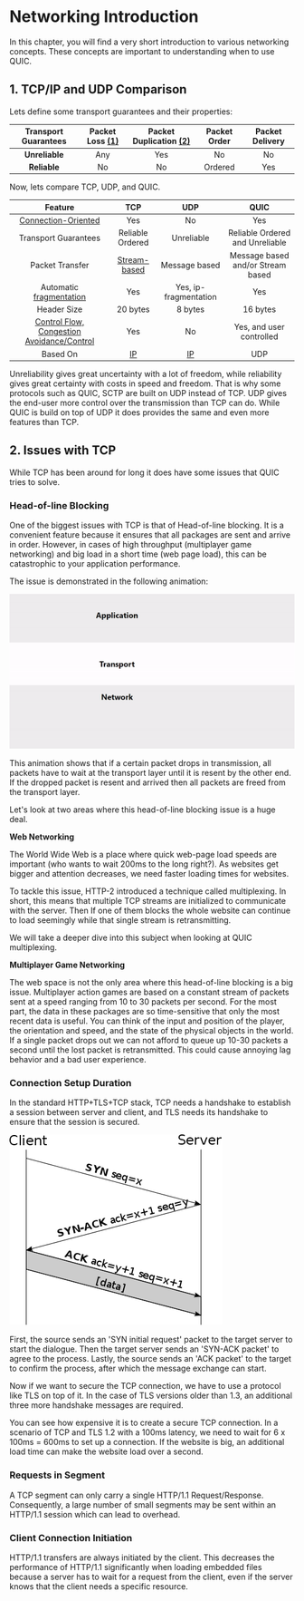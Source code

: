 # Networking Introduction

In this chapter, you will find a very short introduction to various networking concepts. 
These concepts are important to understanding when to use QUIC.

## 1. TCP/IP and UDP Comparison

Lets define some transport guarantees and their properties:

| Transport Guarantees | Packet Loss [(1)][1]  | Packet Duplication [(2)][2] | Packet Order | Packet Delivery |
| :-------------:   | :-------------: | :-------------: | :-------------: | :-------------:
|   **Unreliable**  |       Any       |      Yes        |     No          |   No
|   **Reliable**    |       No        |      No         |     Ordered     |   Yes

Now, lets compare TCP, UDP, and QUIC.

| Feature |  TCP  | UDP | QUIC
| :-------------: | :-------------: | :-------------: | :-------------: |
|  [Connection-Oriented][6]           |       Yes         | No                       | Yes
|  Transport Guarantees              | Reliable Ordered  | Unreliable               | Reliable Ordered and Unreliable 
|  Packet Transfer                    | [Stream-based][4] | Message based            | Message based and/or Stream based
|  Automatic [fragmentation][8]       | Yes               | Yes, ip-fragmentation    | Yes
|  Header Size                        |  20 bytes         | 8 bytes                  |  16 bytes  
|  [Control Flow, Congestion Avoidance/Control][5] | Yes  | No                       |  Yes, and user controlled                                          
|  Based On | [IP][3]                | [IP][3]            |  UDP

Unreliability gives great uncertainty with a lot of freedom, while reliability gives great certainty with costs in speed and freedom.
That is why some protocols such as QUIC, SCTP are built on UDP instead of TCP. 
UDP gives the end-user more control over the transmission than TCP can do. 
While QUIC is build on top of UDP it does provides the same and even more features than TCP.

## 2. Issues with TCP 

While TCP has been around for long it does have some issues that QUIC tries to solve.

### Head-of-line Blocking

One of the biggest issues with TCP is that of Head-of-line blocking. 
It is a convenient feature because it ensures that all packages are sent and arrive in order. 
However, in cases of high throughput (multiplayer game networking) and big load in a short time (web page load), this can be catastrophic to your application performance.

The issue is demonstrated in the following animation:

![Head of line blocking][animation] 

This animation shows that if a certain packet drops in transmission, all packets have to wait at the transport layer until it is resent by the other end.
If the dropped packet is resent and arrived then all packets are freed from the transport layer. 

Let's look at two areas where this head-of-line blocking issue is a huge deal.

**Web Networking**

The World Wide Web is a place where quick web-page load speeds are important (who wants to wait 200ms to the long right?).
As websites get bigger and attention decreases, we need faster loading times for websites.

To tackle this issue, HTTP-2 introduced a technique called multiplexing. 
In short, this means that multiple TCP streams are initialized to communicate with the server. 
Then If one of them blocks the whole website can continue to load seemingly while that single stream is retransmitting.

We will take a deeper dive into this subject when looking at QUIC multiplexing.

**Multiplayer Game Networking**

The web space is not the only area where this head-of-line blocking is a big issue.
Multiplayer action games are based on a constant stream of packets sent at a speed ranging from 10 to 30 packets per second.
For the most part, the data in these packages are so time-sensitive that only the most recent data is useful.
You can think of the input and position of the player, the orientation and speed, and the state of the physical objects in the world.
If a single packet drops out we can not afford to queue up 10-30 packets a second until the lost packet is retransmitted. 
This could cause annoying lag behavior and a bad user experience. 
   
### Connection Setup Duration

In the standard HTTP+TLS+TCP stack, TCP needs a handshake to establish a session between server and client, 
and TLS needs its handshake to ensure that the session is secured.

![TCP-handshake](./images/tcp-handshake.svg.png)

First, the source sends an 'SYN initial request' packet to the target server to start the dialogue. 
Then the target server sends an 'SYN-ACK packet' to agree to the process.
Lastly, the source sends an 'ACK packet' to the target to confirm the process, after which the message exchange can start. 
 
Now if we want to secure the TCP connection, we have to use a protocol like TLS on top of it. 
In the case of TLS versions older than 1.3, an additional three more handshake messages are required.

You can see how expensive it is to create a secure TCP connection. 
In a scenario of TCP and TLS 1.2 with a 100ms latency, we need to wait for 6 x 100ms = 600ms to set up a connection. 
If the website is big, an additional load time can make the website load over a second. 

### Requests in Segment

A TCP segment can only carry a single HTTP/1.1 Request/Response. 
Consequently, a large number of small segments may be sent within
an HTTP/1.1 session which can lead to overhead.

### Client Connection Initiation

HTTP/1.1 transfers are always initiated by the client. 
This decreases the performance of HTTP/1.1 significantly when loading embedded files because a server has to
wait for a request from the client, even if the server knows
that the client needs a specific resource.


[animation]: ./images/hol.gif 

[1]: https://en.wikipedia.org/wiki/Packet_loss
[2]: https://observersupport.viavisolutions.com/html_doc/current/index.html#page/gigastor_hw/packet_deduplicating.html
[3]: https://nl.wikipedia.org/wiki/Internetprotocol
[4]: https://en.wikipedia.org/wiki/Stream_(computing)
[5]: https://en.wikipedia.org/wiki/TCP_congestion_control
[6]: https://en.wikipedia.org/wiki/Connection-oriented_communication
[7]: https://en.wikipedia.org/wiki/Internet_protocol_suite
[8]: https://en.wikipedia.org/wiki/IP_fragmentation

